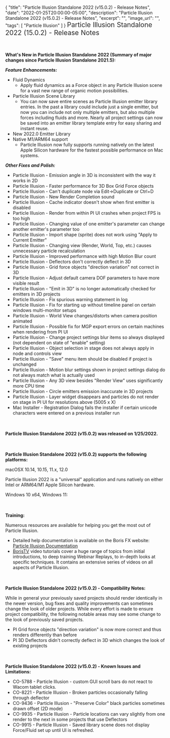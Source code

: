{
  "title": "Particle Illusion Standalone 2022 (v15.0.2) - Release Notes",
  "date": "2022-01-25T20:00:00-05:00",
  "description": "Particle Illusion Standalone 2022 (v15.0.2) - Release Notes",
  "excerpt": "",
  "image_url": "",
  "tags": [
    "Particle Illusion"
  ]
}
<span style="color: rgb(40, 40, 40); font-size: 1.5em; word-spacing: 0.5px;">Particle Illusion Standalone 2022 (15.0.2) - Release Notes</span>

<span style="font-size: 1rem;"> </span>

**What's New in Particle Illusion Standalone 2022 (Summary of major changes since Particle Illusion Standalone 2021.5):**

**_Feature Enhancements:_**

* Fluid Dynamics
  * Apply fluid dynamics as a Force object in any Particle Illusion scene for a vast new range of organic motion possibilities.
* Particle Illusion Scene Library
  * You can now save entire scenes as Particle Illusion emitter library entries.  In the past a library could include just a single emitter, but now you can include not only multiple emitters, but also multiple forces including fluids and more.  Nearly all project settings can now be saved into an emitter library template entry for easy sharing and instant reuse.
* New 2022.0 Emitter Library
* Native M1/ARM64 support
  * Particle Illusion now fully supports running natively on the latest Apple Silicon hardware for the fastest possible performance on Mac systems.

**_Other Fixes and Polish:_**

* Particle Illusion - Emission angle in 3D is inconsistent with the way it works in 2D
* Particle Illusion - Faster performance for 3D Box Grid Force objects
* Particle Illusion - Can't duplicate node via Edit->Duplicate or Ctrl+D
* Particle Illusion - New Render Completion sound
* Particle Illusion - Cache indicator doesn't show when first emitter is disabled
* Particle Illusion - Render from within PI UI crashes when project FPS is too high
* Particle Illusion - Changing value of one emitter's parameter can change another emitter's parameter too
* Particle Illusion - Import shape (sprite) does not work using "Apply to Current Emitter"
* Particle Illusion - Changing view (Render, World, Top, etc.) causes unnecessary particle recalculation
* Particle Illusion - Improved performance with high Motion Blur count
* Particle Illusion - Deflectors don't correctly deflect in 3D
* Particle Illusion - Grid force objects "direction variation" not correct in 3D
* Particle Illusion - Adjust default camera DOF parameters to have more visible result
* Particle Illusion - "Emit in 3D" is no longer automatically checked for emitters in 3D projects
* Particle Illusion - Fix spurious warning statement in log
* Particle Illusion - Fix for starting up without timeline panel on certain windows multi-monitor setups
* Particle Illusion - World View changes/distorts when camera position animated
* Particle Illusion - Possible fix for MGP export errors on certain machines when rendering from PI UI
* Particle Illusion - Change project settings blur items so always displayed (not dependent on state of "enable" setting)
* Particle Illusion - Object selection in stage does not always apply in node and controls view
* Particle Illusion - "Save" menu item should be disabled if project is unchanged
* Particle Illusion - Motion blur settings shown in project settings dialog do not always match what is actually used
* Particle Illusion - Any 3D view besides "Render View" uses significantly more CPU time
* Particle Illusion - Circle emitters emission inaccurate in 3D projects
* Particle Illusion - Layer widget disappears and particles do not render on stage in PI UI for resolutions above (5005 x X)
* Mac Installer - Registration Dialog fails the installer if certain unicode characters were entered on a previous installer run

<span style="font-size: 1rem;"> </span>

**Particle Illusion Standalone 2022 (v15.0.2) was released on 1/25/2022.**

<span style="font-size: 1rem;"> </span>

**Particle Illusion Standalone 2022 (v15.0.2) supports the following platforms:**

macOSX 10.14, 10.15, 11.x, 12.0

Particle Illusion 2022 is a "universal" application and runs natively on either Intel or ARM64/M1 Apple Silicon hardware.

Windows 10 x64, Windows 11:

<span style="font-size: 1rem;"> </span>

**Training:**

Numerous resources are available for helping you get the most out of Particle Illusion.

* Detailed help documentation is available on the Boris FX website: [Particle Illusion Documentation](/documentation/continuum/bcc-particle-illusion/ "BCC Help Documentation")
* [BorisTV](/videos/) video tutorials cover a huge range of topics from initial introductions, to deep training Webinar Replays, to in-depth looks at specific techniques.  It contains an extensive series of videos on all aspects of Particle Illusion.

<span style="font-size: 1rem;"> </span>

**Particle Illusion Standalone 2022 (v15.0.2) - Compatibility Notes:**

While in general your previously saved projects should render identically in the newer version, bug fixes and quality improvements can sometimes change the look of older projects. While every effort is made to ensure project compatibility, the following notable areas may see some change to the look of previously saved projects.

* PI Grid force objects "direction variation" is now more correct and thus renders differently than before
* PI 3D Deflectors didn't correctly deflect in 3D which changes the look of existing projects

<span style="font-size: 1rem;"> </span>

**Particle Illusion Standalone 2022 (v15.0.2) - Known Issues and Limitations:**

* CO-5788 - Particle Illusion - custom GUI scroll bars do not react to Wacom tablet clicks.
* CO-8221 - Particle Illusion - Broken particles occasionally falling through deflector
* CO-9436 - Particle Illusion - "Preserve Color" black particles sometimes drawn offset (2D mode)
* CO-9935	- Particle Illusion - Particle locations can vary slightly from one render to the next in some projects that use Deflectors
* CO-9915 - Particle Illusion - Saved library scene does not display Force/Fluid set up until UI is refreshed.

<div id="ext-gen9245"> </div>